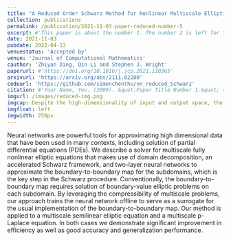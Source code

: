 ```yaml
---
title: "A Reduced Order Schwarz Method for Nonlinear Multiscale Elliptic Equations Based on Two-Layer Neural Networks"
collection: publications
permalink: /publication/2021-11-03-paper-reduced-number-5
excerpt: #'This paper is about the number 1. The number 2 is left for future work.'
date: 2021-11-03
pubdate: 2022-04-13
venuestatus: 'Accepted by'
venue: 'Journal of Computational Mathematics'
cauthor: 'Zhiyan Ding, Qin Li and Stephen J. Wright'
paperurl: #'https://doi.org/10.1016/j.jcp.2021.110365'
arxivurl: 'https://arxiv.org/abs/2111.02280'
codeurl: 'https://github.com/simonchenthu/nn_reduced_Schwarz'
citation: #'Your Name, You. (2009). &quot;Paper Title Number 1.&quot; <i>Journal 1</i>. 1(1).'
imgurl: /images/reduced-img.png
imgcap: Despite the high-dimensionality of input and output space, the boundary-to-boundary operator in Schwarz iteration is an essentially low-dimensional operator that can be efficiently approximated by neural networks
imgfloat: left
imgwidth: 250px
---
```

Neural networks are powerful tools for approximating high dimensional data that have been used in many contexts, including solution of partial differential equations (PDEs). We describe a solver for multiscale fully nonlinear elliptic equations that makes use of domain decomposition, an accelerated Schwarz framework, and two-layer neural networks to approximate the boundary-to-boundary map for the subdomains, which is the key step in the Schwarz procedure. Conventionally, the boundary-to-boundary map requires solution of boundary-value elliptic problems on each subdomain. By leveraging the compressibility of multiscale problems, our approach trains the neural network offline to serve as a surrogate for the usual implementation of the boundary-to-boundary map. Our method is applied to a multiscale semilinear elliptic equation and a multiscale p-Laplace equation. In both cases we demonstrate significant improvement in efficiency as well as good accuracy and generalization performance.